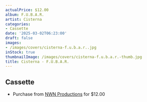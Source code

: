 ```yaml
---
actualPrice: $12.00
album: F.U.B.A.R.
artist: Cisterna
categories:
- Cassette
date: '2025-03-02T06:23:00'
draft: false
images:
- /images/covers/cisterna-f.u.b.a.r..jpg
inStock: true
thumbnailImage: /images/covers/cisterna-f.u.b.a.r.-thumb.jpg
title: Cisterna - F.U.B.A.R.
---
```


## Cassette
* Purchase from [NWN Productions](http://shop.nwnprod.com/index.php?route=product/product&path=73&product_id=21405&sort=pd.name&order=ASC) for $12.00
